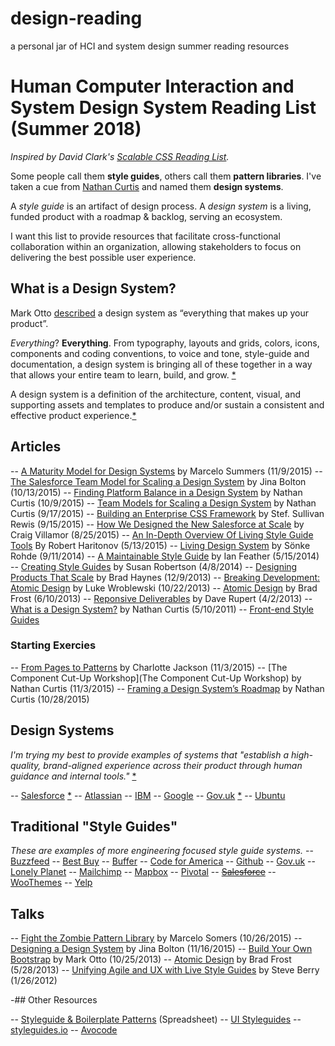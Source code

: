 # design-reading
a personal jar of HCI and system design summer reading resources 

# Human Computer Interaction and System Design System Reading List (Summer 2018) 

*Inspired by David Clark's [Scalable CSS Reading List](https://github.com/davidtheclark/scalable-css-reading-list).*

Some people call them **style guides**, others call them **pattern libraries**. I've taken a cue from [Nathan Curtis](https://twitter.com/nathanacurtis/status/656829204235972608) and named them **design systems**.

A *style guide* is an artifact of design process. A *design system* is a living, funded product with a roadmap & backlog, serving an ecosystem.

I want this list to provide resources that facilitate cross-functional collaboration within an organization, allowing stakeholders to focus on delivering the best possible user experience.

## What is a Design System?

Mark Otto [described](https://speakerdeck.com/mdo/build-your-own-bootstrap?slide=16) a design system as “everything that makes up your product”.

*Everything*? **Everything**. From typography, layouts and grids, colors, icons, components and coding conventions, to voice and tone, style-guide and documentation, a design system is bringing all of these together in a way that allows your entire team to learn, build, and grow. [*](https://css-tricks.com/design-systems-building-future/) 

A design system is a definition of the architecture, content, visual, and supporting assets and templates to produce and/or sustain a consistent and effective product experience.[*](http://www.eightshapes.com/blog/2011/05/10/what-is-a-design-system/)

## Articles

-- [A Maturity Model for Design Systems](https://medium.com/@marcelosomers/a-maturity-model-for-design-systems-93fff522c3ba#.xtwz0kfd9) by Marcelo Summers (11/9/2015)
-- [The Salesforce Team Model for Scaling a Design System](https://medium.com/salesforce-ux/the-salesforce-team-model-for-scaling-a-design-system-d89c2a2d404b#.p9ld89gpf) by Jina Bolton (10/13/2015)
-- [Finding Platform Balance in a Design System](https://medium.com/eightshapes-llc/finding-platform-balance-in-a-design-system-47eaae48de98#.jxgt4cha1) by Nathan Curtis (10/9/2015)
-- [Team Models for Scaling a Design System](https://medium.com/eightshapes-llc/team-models-for-scaling-a-design-system-2cf9d03be6a0#.q00vmfebw) by Nathan Curtis (9/17/2015)
-- [Building an Enterprise CSS Framework](https://medium.com/salesforce-ux/building-an-enterprise-framework-is-hard-1e8d8b33e082#.ye72nn893) by Stef. Sullivan Rewis (9/15/2015)
-- [How We Designed the New Salesforce at Scale](https://medium.com/salesforce-ux/how-we-designed-the-new-salesforce-at-scale-6d3607fd92e5#.buf2ljmvx) by Craig Villamor (8/25/2015)
-- [An In-Depth Overview Of Living Style Guide Tools](http://www.smashingmagazine.com/2015/04/an-in-depth-overview-of-living-style-guide-tools/) By Robert Haritonov (5/13/2015)
-- [Living Design System](https://medium.com/salesforce-ux/living-design-system-3ab1f2280ef7#.uy5oc93i0) by Sönke Rohde (9/11/2014)
-- [A Maintainable Style Guide](http://ianfeather.co.uk/a-maintainable-style-guide/) by Ian Feather (5/15/2014)
-- [Creating Style Guides](http://alistapart.com/article/creating-style-guides) by Susan Robertson (4/8/2014)
-- [Designing Products That Scale](https://medium.com/salesforce-ux/designing-products-that-scale-c8f3001f709b#.wiw661fw0) by Brad Haynes (12/9/2013)
-- [Breaking Development: Atomic Design](http://www.lukew.com/ff/entry.asp?1809) by Luke Wroblewski (10/22/2013)
-- [Atomic Design](http://bradfrost.com/blog/post/atomic-web-design/) by Brad Frost (6/10/2013)
-- [Reponsive Deliverables](http://daverupert.com/2013/04/responsive-deliverables/) by Dave Rupert (4/2/2013)
-- [What is a Design System?](http://www.eightshapes.com/blog/2011/05/10/what-is-a-design-system/) by Nathan Curtis (5/10/2011)
-- [Front-end Style Guides]()

### Starting Exercies

-- [From Pages to Patterns](http://alistapart.com/article/from-pages-to-patterns-an-exercise-for-everyone) by Charlotte Jackson (11/3/2015)
-- [The Component Cut-Up Workshop](The Component Cut-Up Workshop) by Nathan Curtis (11/3/2015)
-- [Framing a Design System’s Roadmap](https://medium.com/eightshapes-llc/what-s-will-your-design-system-deliver-4b81d41be0d4#.4ezwyp5d0) by Nathan Curtis (10/28/2015)

## Design Systems

*I'm trying my best to provide examples of systems that "establish a high-quality, brand-aligned experience across their product through human guidance and internal tools."* [*](https://medium.com/salesforce-ux/the-salesforce-team-model-for-scaling-a-design-system-d89c2a2d404b#.ho0kz31s6)

-- [Salesforce](https://www.lightningdesignsystem.com/) [*](https://developer.salesforce.com/trailhead/module/lightning_design_system)
-- [Atlassian](https://design.atlassian.com/)
-- [IBM](https://www.ibm.com/design/language/)
-- [Google](https://www.google.com/design/spec/material-design/introduction.html)
-- [Gov.uk](https://www.gov.uk/service-manual/browse) [*](https://gdstechnology.blog.gov.uk/2014/12/11/govuk-living-style-guide/)
-- [Ubuntu](https://design.ubuntu.com/)

## Traditional "Style Guides"
*These are examples of more engineering focused style guide systems.*
-- [Buzzfeed](http://solid.buzzfeed.com/)
-- [Best Buy](http://bbybranddidentity.com/guidelines-bby/brand-examples/)
-- [Buffer](https://bufferapp.com/style-guide)
-- [Code for America](http://codeforamerica.clearleft.com/)
-- [Github](http://primercss.io/)
-- [Gov.uk](https://www.gov.uk/service-manual/browse)
-- [Lonely Planet](http://rizzo.lonelyplanet.com/styleguide/design-elements/colours) 
-- [Mailchimp](http://ux.mailchimp.com/patterns)
-- [Mapbox](https://www.mapbox.com/base/)
-- [Pivotal](https://console.run.pivotal.io/style_guide)
-- ~~[Salesforce](http://sfdc-styleguide.herokuapp.com/)~~
-- [WooThemes](http://www.woothemes.com/style-guide/)
-- [Yelp](http://www.yelp.com/styleguide)

## Talks
-- [Fight the Zombie Pattern Library](https://speakerdeck.com/marcelosomers/fight-the-zombie-pattern-library-css-dev-conf-2015) by Marcelo Somers (10/26/2015)
-- [Designing a Design System](https://speakerdeck.com/jina/designing-a-design-system) by Jina Bolton (11/16/2015)
-- [Build Your Own Bootstrap](https://speakerdeck.com/mdo/build-your-own-bootstrap) by Mark Otto (10/25/2013)
-- [Atomic Design](http://www.slideshare.net/bradfrostweb/atomic-design) by Brad Frost (5/28/2013)
-- [Unifying Agile and UX with Live Style Guides](https://speakerdeck.com/thoughtmerchant/unifying-agile-and-ux-with-live-style-guides) by Steve Berry (1/26/2012)

-## Other Resources

-- [Styleguide & Boilerplate Patterns](https://docs.google.com/spreadsheet/ccc?key=0AiN0QfBTPpOCdDFjWlM0eU1ra21XanZkekxGbjA2WWc&usp=sharing) (Spreadsheet)
-- [UI Styleguides](http://kevinformatics.com/ui-styleguides/)
-- [styleguides.io](http://styleguides.io/)
-- [Avocode](http://avocode.com/)
